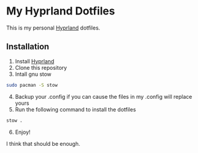 # My Hyprland Dotfiles

This is my personal [Hyprland](https://hyprland.org/) dotfiles.

## Installation

1. Install [Hyprland](https://hyprland.org/)
2. Clone this repository
3. Intall gnu stow 
```sh
sudo pacman -S stow
```
4. Backup your .config if you can cause the files in my .config will replace yours
5. Run the following command to install the dotfiles
```sh
stow .
```
6. Enjoy!

I think that should be enough.
